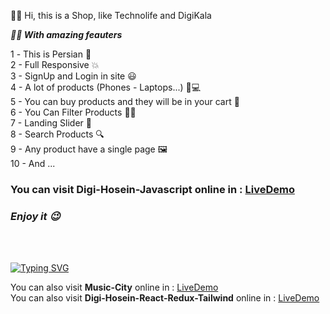  👋🏻 Hi, this is a Shop, like Technolife and DigiKala 

***😵‍💫 With amazing feauters***

1️ - This is Persian 🌱<br />
2 - Full Responsive 💥<br />
3 - SignUp and Login in site 😃<br />
4 - A lot of products (Phones - Laptops...) 📱💻<br />
5 - You can buy products and they will be in your cart 🛒<br />
6 - You Can Filter Products 👌🏻<br />
7 - Landing Slider 💎<br />
8 - Search Products 🔍<br />
9 - Any product have a single page 🖼<br />
10 - And ...


### You can visit Digi-Hosein-Javascript online in : [LiveDemo](https://digihosein-javascript.netlify.app/)<br />
### ***Enjoy it 😉***
<br />
<br />

[![Typing SVG](https://readme-typing-svg.demolab.com?font=Fira+Code&weight=600&size=27&duration=2000&pause=1000&color=ACACAC&repeat=false&width=468&height=41&lines=%F0%9F%92%8EWatch+my+another+projects)](https://git.io/typing-svg)

You can also visit **Music-City** online in : [LiveDemo](https://hosein-music-city.netlify.app/)<br />
You can also visit **Digi-Hosein-React-Redux-Tailwind** online in : [LiveDemo](https://hoseinshopcartreact.netlify.app)<br />
